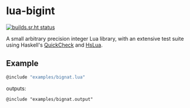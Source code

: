 # lua-bigint
[![builds.sr.ht status](https://builds.sr.ht/~rootmos/lua-bigint.svg)](https://builds.sr.ht/~rootmos/lua-bigint?)

A small arbitrary precision integer Lua library,
with an extensive test suite using Haskell's
[QuickCheck](https://hackage.haskell.org/package/QuickCheck)
and [HsLua](https://hackage.haskell.org/package/hslua).

## Example
```lua
@include "examples/bignat.lua"
```
outputs:
```
@include "examples/bignat.output"
```
